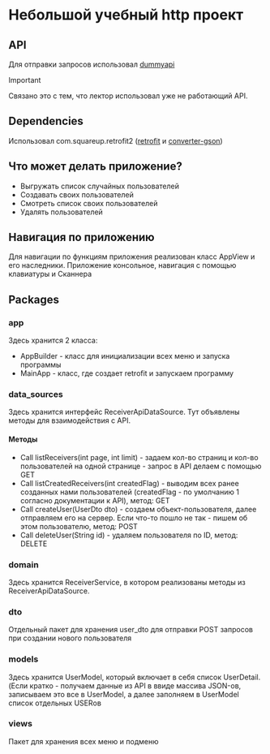 # Небольшой учебный http проект

## API

Для отправки запросов использовал [dummyapi](https://dummyapi.io/)

> [!IMPORTANT]
> Связано это с тем, что лектор использовал уже не работающий API.

## Dependencies

Использовал com.squareup.retrofit2 ([retrofit](https://mvnrepository.com/artifact/com.squareup.retrofit2/retrofit) и [converter-gson](https://mvnrepository.com/artifact/com.squareup.retrofit2/converter-gson))

## Что может делать приложение?
- Выгружать список случайных пользователей
- Создавать своих пользователей
- Смотреть список своих пользователей
- Удалять пользователей

## Навигация по приложению
Для навигации по функциям приложения реализован класс AppView и его наследники. Приложение консольное, навигация с помощью клавиатуры и Сканнера

## Packages
### app
Здесь хранится 2 класса:
- AppBuilder - класс для инициализации всех меню и запуска программы
- MainApp - класс, где создает retrofit и запускаем программу
### data_sources
Здесь хранится интерфейс ReceiverApiDataSource. Тут объявлены методы для взаимодействия с API.
#### Методы
- Call<UserModel> listReceivers(int page, int limit) - задаем кол-во страниц и кол-во пользователей на одной странице - запрос в API делаем с помощью GET
- Call<UserModel> listCreatedReceivers(int createdFlag) - выводим всех ранее созданных нами пользователей (createdFlag - по умолчанию 1 согласно документации к API), метод: GET
- Call<UserDetail> createUser(UserDto dto) - создаем объект-пользователя, далее отправляем его на сервер. Если что-то пошло не так - пишем об этом пользователю, метод: POST
- Call<ResponseBody> deleteUser(String id) - удаляем пользователя по ID, метод: DELETE
### domain
Здесь хранится ReceiverService, в котором реализованы методы из ReceiverApiDataSource.
### dto
Отдельный пакет для хранения user_dto для отправки POST запросов при создании нового пользователя
### models
Здесь хранится UserModel, который включает в себя список UserDetail. (Если кратко - получаем данные из API в ввиде массива JSON-ов, записываем это все в UserModel, а далее заполняем в UserModel список отдельных USERов
### views
Пакет для хранения всех меню и подменю

